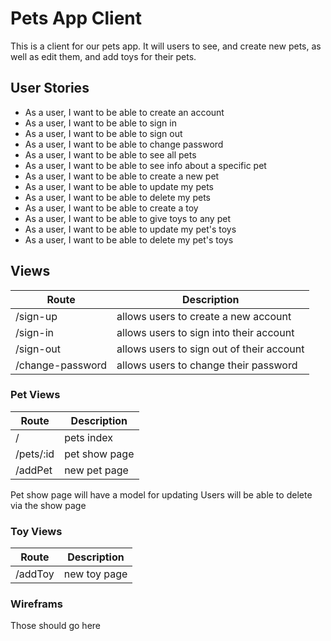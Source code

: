 # Pets App Client

This is a client for our pets app. It will users to see, and create new pets, as well as edit them, and add toys for their pets.

## User Stories

* As a user, I want to be able to create an account
* As a user, I want to be able to sign in
* As a user, I want to be able to sign out
* As a user, I want to be able to change password
* As a user, I want to be able to see all pets
* As a user, I want to be able to see info about a specific pet 
* As a user, I want to be able to create a new pet
* As a user, I want to be able to update my pets
* As a user, I want to be able to delete my pets
* As a user, I want to be able to create a toy
* As a user, I want to be able to give toys to any pet
* As a user, I want to be able to update my pet's toys
* As a user, I want to be able to delete my pet's toys

## Views

| Route | Description |
| ----- | ----------- |
| /sign-up | allows users to create a new account |
| /sign-in | allows users to sign into their account |
| /sign-out | allows users to sign out of their account |
| /change-password | allows users to change their password |

### Pet Views

| Route | Description |
| ----- | ----------- |
| / | pets index |
| /pets/:id | pet show page |
| /addPet | new pet page |

Pet show page will have a model for updating
Users will be able to delete via the show page

### Toy Views

| Route | Description |
| ----- | ----------- |
| /addToy | new toy page |

### Wireframs

Those should go here